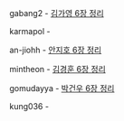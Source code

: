 gabang2 - [김가영 6장 정리](https://gabang2.notion.site/6-23ecd5739f4347e79c27e18af41eb020?pvs=4)


karmapol - 


an-jiohh - [안지호 6장 정리](https://an-jiohh.github.io/blog/LSS6)


mintheon - [김경훈 6장 정리](https://github.com/KarmaPol/Obsidian_Vault/blob/main/1.%20Projects/대규모시스템설계%20스터디/6.%20키-값%20저장소%20설계.md)


gomudayya - [박건우 6장 정리](https://leaf-oboe-6f1.notion.site/6-39101dfa2bd3438da9a1f88e12328074?pvs=4)


kung036 - 


